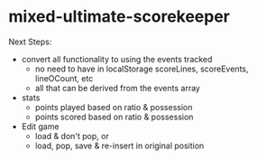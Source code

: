 # mixed-ultimate-scorekeeper

Next Steps:
- convert all functionality to using the events tracked
    - no need to have in localStorage scoreLines, scoreEvents, lineOCount, etc
    - all that can be derived from the events array
- stats
    - points played based on ratio & possession
    - points scored based on ratio & possession
- Edit game 
    - load & don't pop, or
    - load, pop, save & re-insert in original position